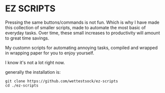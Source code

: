 # EZ SCRIPTS #

Pressing the same buttons/commands is not fun. Which is why I have made this collection of smaller scripts, made to automate the most basic of everyday tasks. Over time, these small increases to productivity will amount to great time savings.

My customn scripts for automating annoying tasks, compiled and wrapped in wrapping paper for you to enjoy yourself.

I know it's not a lot right now.

generally the installation is:

```
git clone https://github.com/wettestsock/ez-scripts
cd ./ez-scripts
```
